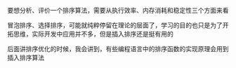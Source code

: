 要想分析、评价一个排序算法，需要从执行效率、内存消耗和稳定性三个方面来看



冒泡排序、选择排序，可能就纯粹停留在理论的层面了，学习的目的也只是为了开拓思维，实际开发中应用并不多，但是插入排序还是挺有用的

后面讲排序优化的时候，我会讲到，有些编程语言中的排序函数的实现原理会用到插入排序算法